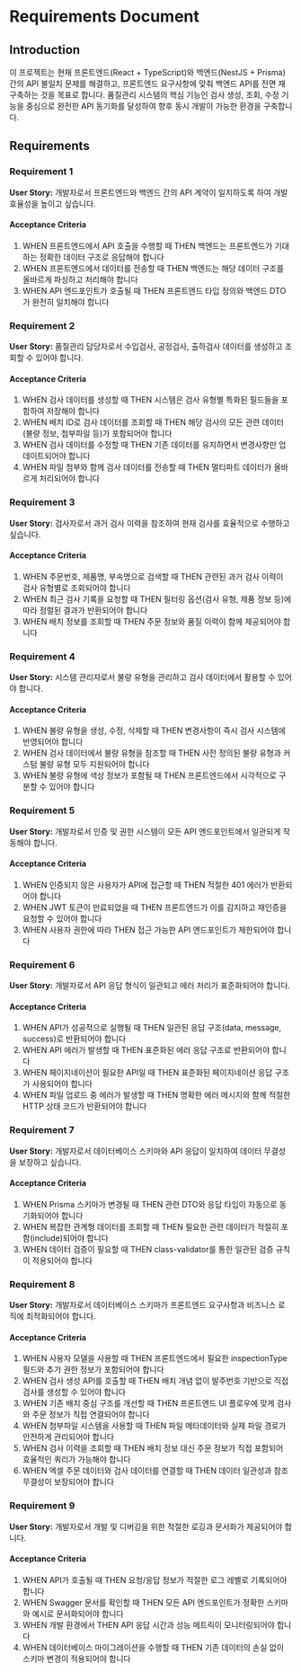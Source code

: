 # Requirements Document

## Introduction

이 프로젝트는 현재 프론트엔드(React + TypeScript)와 백엔드(NestJS + Prisma) 간의 API 불일치 문제를 해결하고, 프론트엔드 요구사항에 맞춰 백엔드 API를 전면 재구축하는 것을 목표로 합니다. 품질관리 시스템의 핵심 기능인 검사 생성, 조회, 수정 기능을 중심으로 완전한 API 동기화를 달성하여 향후 동시 개발이 가능한 환경을 구축합니다.

## Requirements

### Requirement 1

**User Story:** 개발자로서 프론트엔드와 백엔드 간의 API 계약이 일치하도록 하여 개발 효율성을 높이고 싶습니다.

#### Acceptance Criteria

1. WHEN 프론트엔드에서 API 호출을 수행할 때 THEN 백엔드는 프론트엔드가 기대하는 정확한 데이터 구조로 응답해야 합니다
2. WHEN 프론트엔드에서 데이터를 전송할 때 THEN 백엔드는 해당 데이터 구조를 올바르게 파싱하고 처리해야 합니다
3. WHEN API 엔드포인트가 호출될 때 THEN 프론트엔드 타입 정의와 백엔드 DTO가 완전히 일치해야 합니다

### Requirement 2

**User Story:** 품질관리 담당자로서 수입검사, 공정검사, 출하검사 데이터를 생성하고 조회할 수 있어야 합니다.

#### Acceptance Criteria

1. WHEN 검사 데이터를 생성할 때 THEN 시스템은 검사 유형별 특화된 필드들을 포함하여 저장해야 합니다
2. WHEN 배치 ID로 검사 데이터를 조회할 때 THEN 해당 검사의 모든 관련 데이터(불량 정보, 첨부파일 등)가 포함되어야 합니다
3. WHEN 검사 데이터를 수정할 때 THEN 기존 데이터를 유지하면서 변경사항만 업데이트되어야 합니다
4. WHEN 파일 첨부와 함께 검사 데이터를 전송할 때 THEN 멀티파트 데이터가 올바르게 처리되어야 합니다

### Requirement 3

**User Story:** 검사자로서 과거 검사 이력을 참조하여 현재 검사를 효율적으로 수행하고 싶습니다.

#### Acceptance Criteria

1. WHEN 주문번호, 제품명, 부속명으로 검색할 때 THEN 관련된 과거 검사 이력이 검사 유형별로 조회되어야 합니다
2. WHEN 최근 검사 기록을 요청할 때 THEN 필터링 옵션(검사 유형, 제품 정보 등)에 따라 정렬된 결과가 반환되어야 합니다
3. WHEN 배치 정보를 조회할 때 THEN 주문 정보와 품질 이력이 함께 제공되어야 합니다

### Requirement 4

**User Story:** 시스템 관리자로서 불량 유형을 관리하고 검사 데이터에서 활용할 수 있어야 합니다.

#### Acceptance Criteria

1. WHEN 불량 유형을 생성, 수정, 삭제할 때 THEN 변경사항이 즉시 검사 시스템에 반영되어야 합니다
2. WHEN 검사 데이터에서 불량 유형을 참조할 때 THEN 사전 정의된 불량 유형과 커스텀 불량 유형 모두 지원되어야 합니다
3. WHEN 불량 유형에 색상 정보가 포함될 때 THEN 프론트엔드에서 시각적으로 구분할 수 있어야 합니다

### Requirement 5

**User Story:** 개발자로서 인증 및 권한 시스템이 모든 API 엔드포인트에서 일관되게 작동해야 합니다.

#### Acceptance Criteria

1. WHEN 인증되지 않은 사용자가 API에 접근할 때 THEN 적절한 401 에러가 반환되어야 합니다
2. WHEN JWT 토큰이 만료되었을 때 THEN 프론트엔드가 이를 감지하고 재인증을 요청할 수 있어야 합니다
3. WHEN 사용자 권한에 따라 THEN 접근 가능한 API 엔드포인트가 제한되어야 합니다

### Requirement 6

**User Story:** 개발자로서 API 응답 형식이 일관되고 에러 처리가 표준화되어야 합니다.

#### Acceptance Criteria

1. WHEN API가 성공적으로 실행될 때 THEN 일관된 응답 구조(data, message, success)로 반환되어야 합니다
2. WHEN API 에러가 발생할 때 THEN 표준화된 에러 응답 구조로 반환되어야 합니다
3. WHEN 페이지네이션이 필요한 API일 때 THEN 표준화된 페이지네이션 응답 구조가 사용되어야 합니다
4. WHEN 파일 업로드 중 에러가 발생할 때 THEN 명확한 에러 메시지와 함께 적절한 HTTP 상태 코드가 반환되어야 합니다

### Requirement 7

**User Story:** 개발자로서 데이터베이스 스키마와 API 응답이 일치하여 데이터 무결성을 보장하고 싶습니다.

#### Acceptance Criteria

1. WHEN Prisma 스키마가 변경될 때 THEN 관련 DTO와 응답 타입이 자동으로 동기화되어야 합니다
2. WHEN 복잡한 관계형 데이터를 조회할 때 THEN 필요한 관련 데이터가 적절히 포함(include)되어야 합니다
3. WHEN 데이터 검증이 필요할 때 THEN class-validator를 통한 일관된 검증 규칙이 적용되어야 합니다

### Requirement 8

**User Story:** 개발자로서 데이터베이스 스키마가 프론트엔드 요구사항과 비즈니스 로직에 최적화되어야 합니다.

#### Acceptance Criteria

1. WHEN 사용자 모델을 사용할 때 THEN 프론트엔드에서 필요한 inspectionType 필드와 추가 권한 정보가 포함되어야 합니다
2. WHEN 검사 생성 API를 호출할 때 THEN 배치 개념 없이 발주번호 기반으로 직접 검사를 생성할 수 있어야 합니다
3. WHEN 기존 배치 중심 구조를 개선할 때 THEN 프론트엔드 UI 플로우에 맞게 검사와 주문 정보가 직접 연결되어야 합니다
4. WHEN 첨부파일 시스템을 사용할 때 THEN 파일 메타데이터와 실제 파일 경로가 안전하게 관리되어야 합니다
5. WHEN 검사 이력을 조회할 때 THEN 배치 정보 대신 주문 정보가 직접 포함되어 효율적인 쿼리가 가능해야 합니다
6. WHEN 엑셀 주문 데이터와 검사 데이터를 연결할 때 THEN 데이터 일관성과 참조 무결성이 보장되어야 합니다

### Requirement 9

**User Story:** 개발자로서 개발 및 디버깅을 위한 적절한 로깅과 문서화가 제공되어야 합니다.

#### Acceptance Criteria

1. WHEN API가 호출될 때 THEN 요청/응답 정보가 적절한 로그 레벨로 기록되어야 합니다
2. WHEN Swagger 문서를 확인할 때 THEN 모든 API 엔드포인트가 정확한 스키마와 예시로 문서화되어야 합니다
3. WHEN 개발 환경에서 THEN API 응답 시간과 성능 메트릭이 모니터링되어야 합니다
4. WHEN 데이터베이스 마이그레이션을 수행할 때 THEN 기존 데이터의 손실 없이 스키마 변경이 적용되어야 합니다